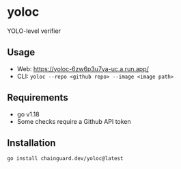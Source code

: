 # yoloc

YOLO-level verifier

## Usage

* Web: https://yoloc-6zw6p3u7ya-uc.a.run.app/
* CLI: `yoloc --repo <github repo> --image <image path>`

## Requirements

* go v1.18
* Some checks require a Github API token

## Installation

```
go install chainguard.dev/yoloc@latest
```
